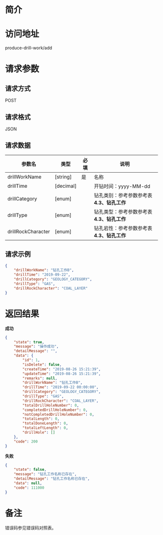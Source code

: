 # 简介

# 访问地址
produce-drill-work/add

# 请求参数

## 请求方式
POST

## 请求格式
JSON

## 请求数据
|参数名|类型|必填|说明|
|-|-|-|-|
|drillWorkName|[string]|是|名称|
|drillTime|[decimal]||开钻时间：yyyy-MM-dd|
|drillCategory|[enum]||钻孔类别：参考参数参考表 **4.3、钻孔工作**|
|drillType|[enum]||钻孔类型：参考参数参考表 **4.3、钻孔工作**|
|drillRockCharacter|[enum]||钻孔岩性：参考参数参考表 **4.3、钻孔工作**|


## 请求示例
```json
{
	"drillWorkName": "钻孔工作B",
    "drillTime": "2019-09-22",
	"drillCategory": "GEOLOGY_CATEGORY",
    "drillType": "GAS",
    "drillRockCharacter": "COAL_LAYER"
}
```

# 返回结果
**成功**
```json
{
    "state": true,
    "message": "操作成功",
    "detailMessage": "",
    "data": {
        "id": 1,
        "isDelete": false,
        "createTime": "2019-08-26 15:21:39",
        "updateTime": "2019-08-26 15:21:39",
        "remarks": null,
        "drillWorkName": "钻孔工作B",
        "drillTime": "2019-09-22 00:00:00",
        "drillCategory": "GEOLOGY_CATEGORY",
        "drillType": "GAS",
        "drillRockCharacter": "COAL_LAYER",
        "totalDrillHoleNumber": 0,
        "completedDrillHoleNumber": 0,
        "notCompletedDrillHoleNumber": 0,
        "totalLength": 0,
        "totalDoneLength": 0,
        "totalLeftLength": 0,
        "drillHole": []
    },
    "code": 200
}
```

**失败**
```json
{
    "state": false,
    "message": "钻孔工作名称已存在",
    "detailMessage": "钻孔工作名称已存在",
    "data": null,
    "code": 111000
}
```

# 备注
错误码参见错误码对照表。